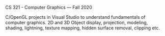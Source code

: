 CS 321 - Computer Graphics — Fall 2020

C/OpenGL projects in Visual Studio to understand fundamentals of computer graphics.
2D and 3D Object display, projection, modeling, shading, lightning, texture mapping, hidden surface removal, clipping etc.
